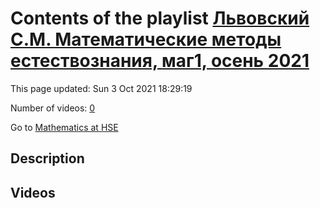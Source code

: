 # Contents of the playlist [Львовский С.М. Математические методы естествознания, маг1, осень 2021](https://www.youtube.com/playlist?list=PLq3E5oubNNoChDJ2C4p2r2T2sVOAdQJug)

This page updated: Sun 3 Oct 2021 18:29:19

Number of videos: [0](#videos)

Go to [Mathematics at HSE](../README.md)

## Description



## Videos

